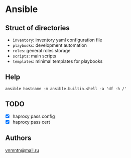 # Ansible

## Struct of directories

- `inventory`: inventory yaml configuration file
- `playbooks`: development automation
- `roles`: general roles storage
- `scripts`: main scripts
- `templates`: minimal templates for playbooks

## Help

`ansible hostname -m ansible.builtin.shell -a 'df -h /'`

## TODO

- [x] haproxy pass config
- [x] haproxy pass cert

## Authors

<vnmntn@mail.ru>
